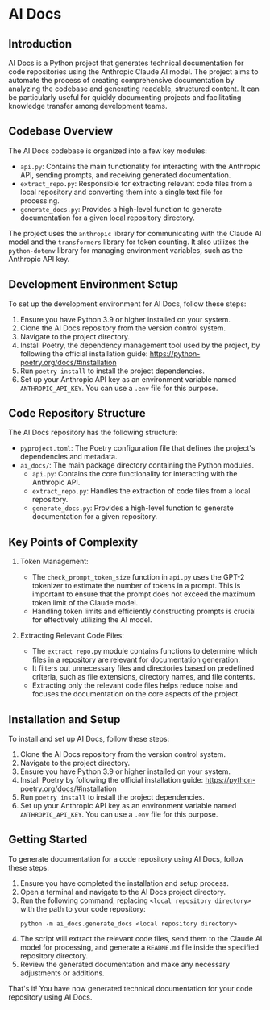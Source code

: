 # AI Docs

## Introduction
AI Docs is a Python project that generates technical documentation for code repositories using the Anthropic Claude AI model. The project aims to automate the process of creating comprehensive documentation by analyzing the codebase and generating readable, structured content. It can be particularly useful for quickly documenting projects and facilitating knowledge transfer among development teams.

## Codebase Overview
The AI Docs codebase is organized into a few key modules:

- `api.py`: Contains the main functionality for interacting with the Anthropic API, sending prompts, and receiving generated documentation.
- `extract_repo.py`: Responsible for extracting relevant code files from a local repository and converting them into a single text file for processing.
- `generate_docs.py`: Provides a high-level function to generate documentation for a given local repository directory.

The project uses the `anthropic` library for communicating with the Claude AI model and the `transformers` library for token counting. It also utilizes the `python-dotenv` library for managing environment variables, such as the Anthropic API key.

## Development Environment Setup
To set up the development environment for AI Docs, follow these steps:

1. Ensure you have Python 3.9 or higher installed on your system.
2. Clone the AI Docs repository from the version control system.
3. Navigate to the project directory.
4. Install Poetry, the dependency management tool used by the project, by following the official installation guide: https://python-poetry.org/docs/#installation
5. Run `poetry install` to install the project dependencies.
6. Set up your Anthropic API key as an environment variable named `ANTHROPIC_API_KEY`. You can use a `.env` file for this purpose.

## Code Repository Structure
The AI Docs repository has the following structure:

- `pyproject.toml`: The Poetry configuration file that defines the project's dependencies and metadata.
- `ai_docs/`: The main package directory containing the Python modules.
  - `api.py`: Contains the core functionality for interacting with the Anthropic API.
  - `extract_repo.py`: Handles the extraction of code files from a local repository.
  - `generate_docs.py`: Provides a high-level function to generate documentation for a given repository.

## Key Points of Complexity
1. Token Management:
   - The `check_prompt_token_size` function in `api.py` uses the GPT-2 tokenizer to estimate the number of tokens in a prompt. This is important to ensure that the prompt does not exceed the maximum token limit of the Claude model.
   - Handling token limits and efficiently constructing prompts is crucial for effectively utilizing the AI model.

2. Extracting Relevant Code Files:
   - The `extract_repo.py` module contains functions to determine which files in a repository are relevant for documentation generation.
   - It filters out unnecessary files and directories based on predefined criteria, such as file extensions, directory names, and file contents.
   - Extracting only the relevant code files helps reduce noise and focuses the documentation on the core aspects of the project.

## Installation and Setup
To install and set up AI Docs, follow these steps:

1. Clone the AI Docs repository from the version control system.
2. Navigate to the project directory.
3. Ensure you have Python 3.9 or higher installed on your system.
4. Install Poetry by following the official installation guide: https://python-poetry.org/docs/#installation
5. Run `poetry install` to install the project dependencies.
6. Set up your Anthropic API key as an environment variable named `ANTHROPIC_API_KEY`. You can use a `.env` file for this purpose.

## Getting Started
To generate documentation for a code repository using AI Docs, follow these steps:

1. Ensure you have completed the installation and setup process.
2. Open a terminal and navigate to the AI Docs project directory.
3. Run the following command, replacing `<local repository directory>` with the path to your code repository:
   ```
   python -m ai_docs.generate_docs <local repository directory>
   ```
4. The script will extract the relevant code files, send them to the Claude AI model for processing, and generate a `README.md` file inside the specified repository directory.
5. Review the generated documentation and make any necessary adjustments or additions.

That's it! You have now generated technical documentation for your code repository using AI Docs.